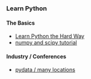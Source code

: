 ### Learn Python

#### The Basics
- [Learn Python the Hard Way](http://learnpythonthehardway.org/book/ex0.html)
- [numpy and scipy tutorial](http://cs231n.github.io/python-numpy-tutorial/)

#### Industry / Conferences
- [pydata / many locations](http://pydata.org/events/)
